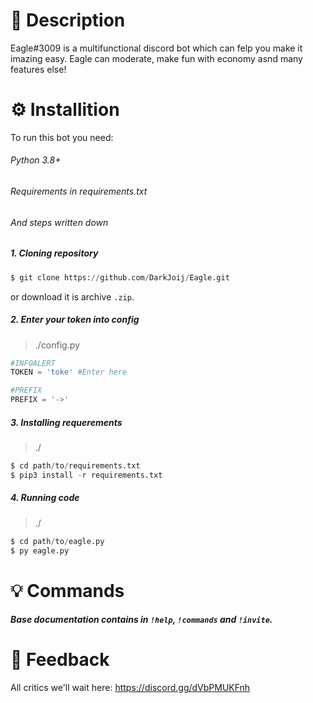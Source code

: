 # 🦅 Description
Eagle#3009 is a multifunctional discord bot which can felp you make it imazing easy. Eagle can moderate, make fun with economy asnd many features else!

# ⚙️ Installition
To run this bot you need:
###### Python 3.8+
###### Requirements in requirements.txt
###### And steps written down
##### 1. Cloning repository
```py
$ git clone https://github.com/DarkJoij/Eagle.git
```
or download it is archive `.zip`.

##### 2. Enter your token into config
> ./config.py
```py
#INFOALERT
TOKEN = 'toke' #Enter here

#PREFIX
PREFIX = '->'
```

##### 3. Installing requerements
> ./
```py
$ cd path/to/requirements.txt
$ pip3 install -r requirements.txt
```

##### 4. Running code
> ./
```py
$ cd path/to/eagle.py
$ py eagle.py
```

# 💡 Commands
##### Base documentation contains in `!help`, `!commands` and `!invite`.

# 🔄 Feedback 
All critics we'll wait here: https://discord.gg/dVbPMUKFnh
